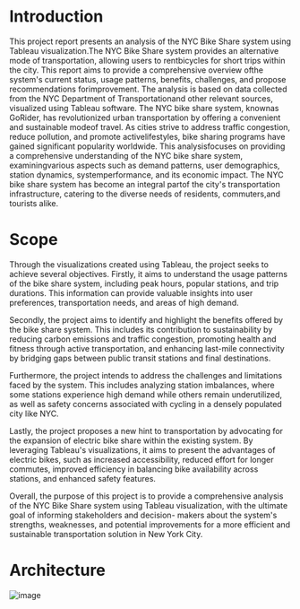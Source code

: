 # Introduction
This project report presents an analysis of the NYC Bike Share system using Tableau visualization.The NYC Bike Share system provides an alternative mode of transportation, allowing users to rentbicycles for short trips within the city. This report aims to provide a comprehensive overview ofthe system's current status, usage patterns, benefits, challenges, and propose recommendations forimprovement. The analysis is based on data collected from the NYC Department of Transportationand other relevant sources, visualized using Tableau software. The NYC bike share system, knownas GoRider, has revolutionized urban transportation by offering a convenient and sustainable modeof travel. As cities strive to address traffic congestion, reduce pollution, and promote activelifestyles, bike sharing programs have gained significant popularity worldwide. This analysisfocuses on providing a comprehensive understanding of the NYC bike share system, examiningvarious aspects such as demand patterns, user demographics, station dynamics, systemperformance, and its economic impact. The NYC bike share system has become an integral partof the city's transportation infrastructure, catering to the diverse needs of residents, commuters,and tourists alike. 

# Scope
Through the visualizations created using Tableau, the project seeks to achieve several objectives. Firstly, it aims to understand the usage patterns of the bike share system, including peak hours, popular stations, and trip durations. This information can provide valuable insights into user preferences, transportation needs, and areas of high demand.

Secondly, the project aims to identify and highlight the benefits offered by the bike share system. This includes its contribution to sustainability by reducing carbon emissions and traffic congestion, promoting health and fitness through active transportation, and enhancing last-mile connectivity by bridging gaps between public transit stations and final destinations. 

Furthermore, the project intends to address the challenges and limitations faced by the system. This includes analyzing station imbalances, where some stations experience high demand while others remain underutilized, as well as safety concerns associated with cycling in a densely populated city like NYC.

Lastly, the project proposes a new hint to transportation by advocating for the expansion of electric bike share within the existing system. By leveraging Tableau's visualizations, it aims to present the advantages of electric bikes, such as increased accessibility, reduced effort for longer commutes, improved efficiency in balancing bike availability across stations, and enhanced safety features.

Overall, the purpose of this project is to provide a comprehensive analysis of the NYC Bike Share system using Tableau visualization, with the ultimate goal of informing stakeholders and decision- makers about the system's strengths, weaknesses, and potential improvements for a more efficient and sustainable transportation solution in New York City.

# Architecture
![image](https://github.com/KasiR07/Data-Analytics-on-Bicycle-Sharing-System/assets/108777263/60a1de3d-27e6-4994-9374-975ed7c03d1a)

